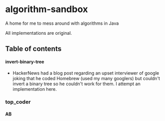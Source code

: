 # algorithm-sandbox
A home for me to mess around with algorithms in Java

All implementations are original.

## Table of contents
#### invert-binary-tree
- HackerNews had a blog post regarding an upset interviewer of google joking that he coded Homebrew (used my many googlers) but couldn't invert a binary tree so he couldn't work for them. I attempt an implementation here.

### top_coder
#### AB
#### 

